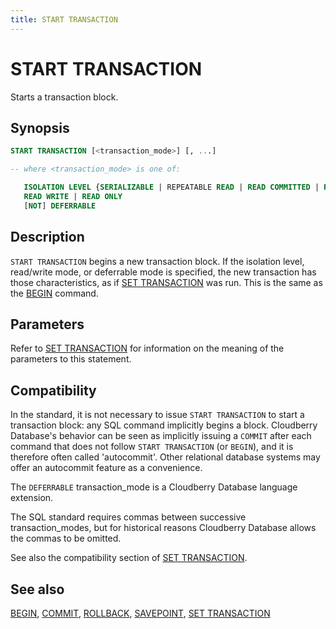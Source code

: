 ```yaml
---
title: START TRANSACTION
---
```


# START TRANSACTION

Starts a transaction block.

## Synopsis

```sql
START TRANSACTION [<transaction_mode>] [, ...]

-- where <transaction_mode> is one of:

   ISOLATION LEVEL {SERIALIZABLE | REPEATABLE READ | READ COMMITTED | READ UNCOMMITTED}
   READ WRITE | READ ONLY
   [NOT] DEFERRABLE
```

## Description

`START TRANSACTION` begins a new transaction block. If the isolation level, read/write mode, or deferrable mode is specified, the new transaction has those characteristics, as if [SET TRANSACTION](/i18n/zh/docusaurus-plugin-content-docs/current/sql-stmts/sql-stmt-set-transaction.md) was run. This is the same as the [BEGIN](/i18n/zh/docusaurus-plugin-content-docs/current/sql-stmts/sql-stmt-begin.md) command.

## Parameters

Refer to [SET TRANSACTION](/i18n/zh/docusaurus-plugin-content-docs/current/sql-stmts/sql-stmt-set-transaction.md) for information on the meaning of the parameters to this statement.


## Compatibility

In the standard, it is not necessary to issue `START TRANSACTION` to start a transaction block: any SQL command implicitly begins a block. Cloudberry Database's behavior can be seen as implicitly issuing a `COMMIT` after each command that does not follow `START TRANSACTION` (or `BEGIN`), and it is therefore often called 'autocommit'. Other relational database systems may offer an autocommit feature as a convenience.

The `DEFERRABLE` transaction_mode is a Cloudberry Database language extension.

The SQL standard requires commas between successive transaction_modes, but for historical reasons Cloudberry Database allows the commas to be omitted.

See also the compatibility section of [SET TRANSACTION](/i18n/zh/docusaurus-plugin-content-docs/current/sql-stmts/sql-stmt-set-transaction.md).

## See also

[BEGIN](/i18n/zh/docusaurus-plugin-content-docs/current/sql-stmts/sql-stmt-begin.md), [COMMIT](/i18n/zh/docusaurus-plugin-content-docs/current/sql-stmts/sql-stmt-commit.md), [ROLLBACK](/i18n/zh/docusaurus-plugin-content-docs/current/sql-stmts/sql-stmt-rollback.md), [SAVEPOINT](/i18n/zh/docusaurus-plugin-content-docs/current/sql-stmts/sql-stmt-savepoint.md), [SET TRANSACTION](/i18n/zh/docusaurus-plugin-content-docs/current/sql-stmts/sql-stmt-set-transaction.md)
